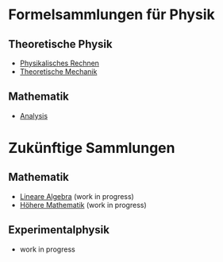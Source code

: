 # Formelsammlungen für Physik

## Theoretische Physik
- [Physikalisches Rechnen](Physikalisches_Rechnen/skript.pdf)
- [Theoretische Mechanik](Theoretische_Mechanik/skript.pdf)

## Mathematik
- [Analysis](Analysis/skript.pdf)

# Zukünftige Sammlungen

## Mathematik
- [Lineare Algebra](Lineare_Algebra/skript.pdf) (work in progress)
- [Höhere Mathematik](Höhere_Mathematik/skript.pdf) (work in progress)

## Experimentalphysik
- work in progress
